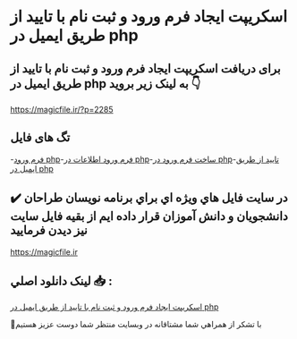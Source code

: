 # اسکریپت ایجاد فرم ورود و ثبت نام با تایید از طریق ایمیل در php

## برای دریافت اسکریپت ایجاد فرم ورود و ثبت نام با تایید از طریق ایمیل در php به لینک زیر بروید 👇

https://magicfile.ir/?p=2285

## تگ های فایل

-[فرم ورود php](https://magicfile.ir/product/%d9%81%d8%b1%d9%85-%d9%88%d8%b1%d9%88%d8%af-%d9%88-%d8%ab%d8%a8%d8%aa-%d9%86%d8%a7%d9%85-%d8%a8%d8%a7-%d8%aa%d8%a7%d9%8a%d9%8a%d8%af%d8%a7%d8%b2-%d8%b7%d8%b1%d9%8a%d9%82-%d8%a7%d9%8a%d9%85%d9%8a%d9%84-%d8%af%d8%b1-php/)-[فرم ورود اطلاعات در php](https://magicfile.ir/product/%d9%81%d8%b1%d9%85-%d9%88%d8%b1%d9%88%d8%af-%d9%88-%d8%ab%d8%a8%d8%aa-%d9%86%d8%a7%d9%85-%d8%a8%d8%a7-%d8%aa%d8%a7%d9%8a%d9%8a%d8%af%d8%a7%d8%b2-%d8%b7%d8%b1%d9%8a%d9%82-%d8%a7%d9%8a%d9%85%d9%8a%d9%84-%d8%af%d8%b1-php/)-[ساخت فرم ورود در php](https://magicfile.ir/product/%d9%81%d8%b1%d9%85-%d9%88%d8%b1%d9%88%d8%af-%d9%88-%d8%ab%d8%a8%d8%aa-%d9%86%d8%a7%d9%85-%d8%a8%d8%a7-%d8%aa%d8%a7%d9%8a%d9%8a%d8%af%d8%a7%d8%b2-%d8%b7%d8%b1%d9%8a%d9%82-%d8%a7%d9%8a%d9%85%d9%8a%d9%84-%d8%af%d8%b1-php/)-[تاييد از طريق ايميل در php](https://magicfile.ir/product/%d9%81%d8%b1%d9%85-%d9%88%d8%b1%d9%88%d8%af-%d9%88-%d8%ab%d8%a8%d8%aa-%d9%86%d8%a7%d9%85-%d8%a8%d8%a7-%d8%aa%d8%a7%d9%8a%d9%8a%d8%af%d8%a7%d8%b2-%d8%b7%d8%b1%d9%8a%d9%82-%d8%a7%d9%8a%d9%85%d9%8a%d9%84-%d8%af%d8%b1-php/)

## ✔️ در سايت فايل هاي ويژه اي براي برنامه نويسان طراحان دانشجويان و دانش آموزان قرار داده ايم از بقيه فايل سايت نيز ديدن فرماييد

https://magicfile.ir


## لينک دانلود اصلي 📥 :

[اسکریپت ایجاد فرم ورود و ثبت نام با تایید از طریق ایمیل در php](https://magicfile.ir/product/%d9%81%d8%b1%d9%85-%d9%88%d8%b1%d9%88%d8%af-%d9%88-%d8%ab%d8%a8%d8%aa-%d9%86%d8%a7%d9%85-%d8%a8%d8%a7-%d8%aa%d8%a7%d9%8a%d9%8a%d8%af%d8%a7%d8%b2-%d8%b7%d8%b1%d9%8a%d9%82-%d8%a7%d9%8a%d9%85%d9%8a%d9%84-%d8%af%d8%b1-php/) 


🙏با تشکر از همراهي شما مشتاقانه در وبسایت منتظر شما دوست عزیز هستیم

